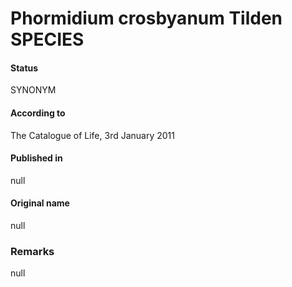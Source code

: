 # Phormidium crosbyanum Tilden SPECIES

#### Status
SYNONYM

#### According to
The Catalogue of Life, 3rd January 2011

#### Published in
null

#### Original name
null

### Remarks
null